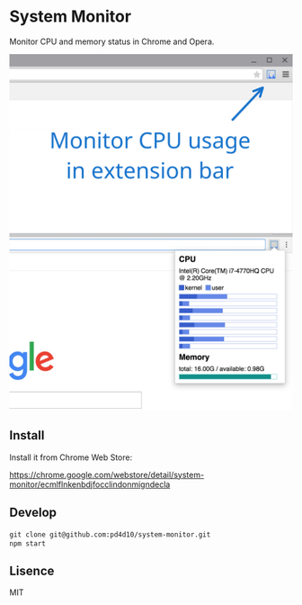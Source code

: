 # System Monitor

Monitor CPU and memory status in Chrome and Opera.

![](assets/0.png)
![](assets/1.png)

## Install

Install it from Chrome Web Store:

https://chrome.google.com/webstore/detail/system-monitor/ecmlflnkenbdjfocclindonmigndecla

## Develop

```
git clone git@github.com:pd4d10/system-monitor.git
npm start
```

## Lisence

MIT
